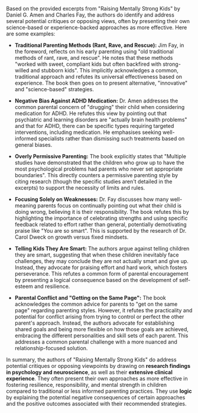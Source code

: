 Based on the provided excerpts from "Raising Mentally Strong Kids" by Daniel G. Amen and Charles Fay, the authors do identify and address several potential critiques or opposing views, often by presenting their own science-based or experience-backed approaches as more effective. Here are some examples:

- **Traditional Parenting Methods (Rant, Rave, and Rescue):** Jim Fay, in the foreword, reflects on his early parenting using "old traditional methods of rant, rave, and rescue". He notes that these methods "worked with sweet, compliant kids but often backfired with strong-willed and stubborn kids". This implicitly acknowledges a common, traditional approach and refutes its universal effectiveness based on experience. The book then goes on to present alternative, "innovative" and "science-based" strategies.
    
- **Negative Bias Against ADHD Medication:** Dr. Amen addresses the common parental concern of "drugging" their child when considering medication for ADHD. He refutes this view by pointing out that psychiatric and learning disorders are "actually brain health problems" and that for ADHD, there can be specific types requiring targeted interventions, including medication. He emphasises seeking well-informed specialists rather than dismissing such treatments based on general biases.
    
- **Overly Permissive Parenting:** The book explicitly states that "Multiple studies have demonstrated that the children who grow up to have the most psychological problems had parents who never set appropriate boundaries". This directly counters a permissive parenting style by citing research (though the specific studies aren't detailed in the excerpts) to support the necessity of limits and rules.
    
- **Focusing Solely on Weaknesses:** Dr. Fay discusses how many well-meaning parents focus on continually pointing out what their child is doing wrong, believing it is their responsibility. The book refutes this by highlighting the importance of celebrating strengths and using specific feedback related to effort rather than general, potentially demotivating praise like "You are so smart". This is supported by the research of Dr. Carol Dweck on growth versus fixed mindsets.
    
- **Telling Kids They Are Smart:** The authors argue against telling children they are smart, suggesting that when these children inevitably face challenges, they may conclude they are not actually smart and give up. Instead, they advocate for praising effort and hard work, which fosters perseverance. This refutes a common form of parental encouragement by presenting a logical consequence based on the development of self-esteem and resilience.
    
- **Parental Conflict and "Getting on the Same Page":** The book acknowledges the common advice for parents to "get on the same page" regarding parenting styles. However, it refutes the practicality and potential for conflict arising from trying to control or perfect the other parent's approach. Instead, the authors advocate for establishing shared goals and being more flexible on how those goals are achieved, embracing the different personalities and skill sets of each parent. This addresses a common parental challenge with a more nuanced and relationship-focused solution.
    

In summary, the authors of "Raising Mentally Strong Kids" do address potential critiques or opposing viewpoints by drawing on **research findings in psychology and neuroscience**, as well as their **extensive clinical experience**. They often present their own approaches as more effective in fostering resilience, responsibility, and mental strength in children compared to traditional or less informed parenting practices. They use **logic** by explaining the potential negative consequences of certain approaches and the positive outcomes associated with their recommended strategies.
